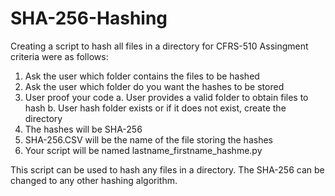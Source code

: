 # SHA-256-Hashing
Creating a script to hash all files in a directory for CFRS-510
Assingment criteria were as follows:
 1. Ask the user which folder contains the files to be hashed
 2. Ask the user which folder do you want the hashes to be stored
 3. User proof your code
    a. User provides a valid folder to obtain files to hash
    b. User hash folder exists or if it does not exist, create the directory
 6. The hashes will be SHA-256
 7. SHA-256.CSV will be the name of the file storing the hashes
 8. Your script will be named lastname_firstname_hashme.py
 
 This script can be used to hash any files in a directory. The SHA-256 can be changed to any other hashing algorithm.
